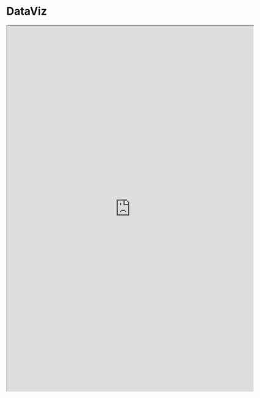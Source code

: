 # DataViz

<iframe src="https://public.tableau.com/views/DataVisualizationCourse/DataVizExp?:showVizHome=no&:embed=yes"
 width="645" height="955"></iframe>
